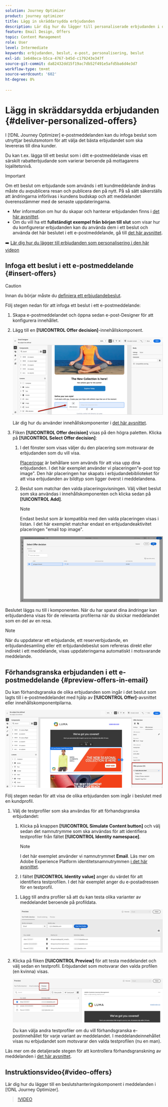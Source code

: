 ```yaml
---
solution: Journey Optimizer
product: journey optimizer
title: Lägg in skräddarsydda erbjudanden
description: Lär dig hur du lägger till personaliserade erbjudanden i dina meddelanden
feature: Email Design, Offers
topic: Content Management
role: User
level: Intermediate
keywords: erbjudanden, beslut, e-post, personalisering, beslut
exl-id: 1e648eca-b5ca-4767-b45d-c179243e347f
source-git-commit: da82432dd15f19ac7db52f491e5afd5ba6d4e3d7
workflow-type: tm+mt
source-wordcount: '602'
ht-degree: 0%

---
```


# Lägg in skräddarsydda erbjudanden {#deliver-personalized-offers}

I [!DNL Journey Optimizer] e-postmeddelanden kan du infoga beslut som utnyttjar beslutsmotorn för att välja det bästa erbjudandet som ska levereras till dina kunder.

Du kan t.ex. lägga till ett beslut som i ditt e-postmeddelande visas ett särskilt rabatterbjudande som varierar beroende på mottagarens lojalitetsnivå.

>[!IMPORTANT]
>
>Om ett beslut om erbjudande som används i ett kundmeddelande ändras måste du avpublicera resan och publicera den på nytt.  På så sätt säkerställs att ändringarna införlivas i kundens budskap och att meddelandet överensstämmer med de senaste uppdateringarna.

* Mer information om hur du skapar och hanterar erbjudanden finns i [det här avsnittet](../offers/get-started/starting-offer-decisioning.md).
* Om du vill ha ett **fullständigt exempel från början till slut** som visar hur du konfigurerar erbjudanden kan du använda dem i ett beslut och använda det här beslutet i ett e-postmeddelande, gå till [det här avsnittet](../offers/offers-e2e.md#insert-decision-in-email).

➡️ [Lär dig hur du lägger till erbjudanden som personalisering i den här videon](#video-offers)

## Infoga ett beslut i ett e-postmeddelande {#insert-offers}

>[!CAUTION]
>
>Innan du börjar måste du [definiera ett erbjudandebeslut](../offers/offer-activities/create-offer-activities.md).

Följ stegen nedan för att infoga ett beslut i ett e-postmeddelande:

1. Skapa e-postmeddelandet och öppna sedan e-post-Designer för att konfigurera innehållet.

1. Lägg till en **[!UICONTROL Offer decision]**-innehållskomponent.

   ![](assets/deliver-offer-component.png)

   Lär dig hur du använder innehållskomponenter i [det här avsnittet](content-components.md).

1. Fliken **[!UICONTROL Offer decision]** visas på den högra paletten. Klicka på **[!UICONTROL Select Offer decision]**:

   1. I det fönster som visas väljer du den placering som motsvarar de erbjudanden som du vill visa.

      [Placeringar](../offers/offer-library/creating-placements.md) är behållare som används för att visa upp dina erbjudanden. I det här exemplet använder vi placeringen&quot;e-post top image&quot;. Den här placeringen har skapats i erbjudandebiblioteket för att visa erbjudanden av bildtyp som ligger överst i meddelandena.

   1. Beslut som matchar den valda placeringsvisningen. Välj vilket beslut som ska användas i innehållskomponenten och klicka sedan på **[!UICONTROL Add]**.

      >[!NOTE]
      >
      >Endast beslut som är kompatibla med den valda placeringen visas i listan. I det här exemplet matchar endast en erbjudandeaktivitet placeringen &quot;email top image&quot;.

      ![](assets/deliver-offer-placement.png)

Beslutet läggs nu till i komponenten. När du har sparat dina ändringar kan erbjudandena visas för de relevanta profilerna när du skickar meddelandet som en del av en resa.

>[!NOTE]
>
>När du uppdaterar ett erbjudande, ett reserverbjudande, en erbjudandesamling eller ett erbjudandebeslut som refereras direkt eller indirekt i ett meddelande, visas uppdateringarna automatiskt i motsvarande meddelande.

## Förhandsgranska erbjudanden i ett e-postmeddelande {#preview-offers-in-email}

Du kan förhandsgranska de olika erbjudanden som ingår i det beslut som lagts till i e-postmeddelandet med hjälp av **[!UICONTROL Offer]**-avsnittet eller innehållskomponentpilarna.

![](assets/deliver-offer-preview.png)

Följ stegen nedan för att visa de olika erbjudanden som ingår i beslutet med en kundprofil.

1. Välj de testprofiler som ska användas för att förhandsgranska erbjudandet:

   1. Klicka på knappen **[!UICONTROL Simulate Content button]** och välj sedan det namnutrymme som ska användas för att identifiera testprofiler från fältet **[!UICONTROL Identity namespace]**.

      >[!NOTE]
      >
      >I det här exemplet använder vi namnutrymmet **Email**. Läs mer om Adobe Experience Platform identitetsnamnutrymmen [i det här avsnittet](../audience/get-started-identity.md).

   1. I fältet **[!UICONTROL Identity value]** anger du värdet för att identifiera testprofilen. I det här exemplet anger du e-postadressen för en testprofil.

   <!--For example enter smith@adobe.com and click the **[!UICONTROL Add profile]** button.-->

   1. Lägg till andra profiler så att du kan testa olika varianter av meddelandet beroende på profildata.

      ![](assets/deliver-offer-test-profiles.png)

1. Klicka på fliken **[!UICONTROL Preview]** för att testa meddelandet och välj sedan en testprofil. Erbjudandet som motsvarar den valda profilen (en kvinna) visas.

   ![](assets/deliver-offer-test-profile-female-preview.png)

   Du kan välja andra testprofiler om du vill förhandsgranska e-postinnehållet för varje variant av meddelandet. I meddelandeinnehållet visas nu erbjudandet som motsvarar den valda testprofilen (nu en man).

Läs mer om de detaljerade stegen för att kontrollera förhandsgranskning av meddelanden i [det här avsnittet](#preview-your-messages).

## Instruktionsvideo{#video-offers}

Lär dig hur du lägger till en beslutshanteringskomponent i meddelanden i [!DNL Journey Optimizer].

>[!VIDEO](https://video.tv.adobe.com/v/334088?quality=12)
